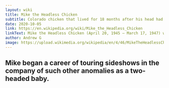 ```yaml
---
layout: wiki
title: Mike the Headless Chicken
subtitle: Colorado chicken that lived for 18 months after his head had been cut off.
date: 2020-10-05
link: https://en.wikipedia.org/wiki/Mike_the_Headless_Chicken
linkText: Mike the Headless Chicken (April 20, 1945 – March 17, 1947) was a Wyandotte chicken that lived for 18 months after his head had been cut off.
author: Andrew G
image: https://upload.wikimedia.org/wikipedia/en/4/46/MikeTheHeadlessChicken.jpg
---
```

Mike began a career of touring sideshows in the company of such other anomalies as a two-headed baby.
---
